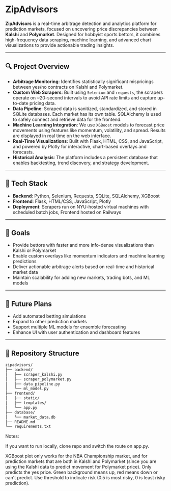 # ZipAdvisors

**ZipAdvisors** is a real-time arbitrage detection and analytics platform for prediction markets, focused on uncovering price discrepancies between **Kalshi** and **Polymarket**. Designed for hobbyist sports bettors, it combines high-frequency data scraping, machine learning, and advanced chart visualizations to provide actionable trading insights.

---

## 🔍 Project Overview

- **Arbitrage Monitoring**: Identifies statistically significant mispricings between yes/no contracts on Kalshi and Polymarket.
- **Custom Web Scrapers**: Built using `Selenium` and `requests`, the scrapers operate on ~20-second intervals to avoid API rate limits and capture up-to-date pricing data.
- **Data Pipeline**: Scraped data is sanitized, standardized, and stored in SQLite databases. Each market has its own table. SQLAlchemy is used to safely connect and retrieve data for the frontend.
- **Machine Learning Integration**: We use `XGBoost` models to forecast price movements using features like momentum, volatility, and spread. Results are displayed in real time on the web interface.
- **Real-Time Visualizations**: Built with Flask, HTML, CSS, and JavaScript, and powered by Plotly for interactive, chart-based overlays and forecasts.
- **Historical Analysis**: The platform includes a persistent database that enables backtesting, trend discovery, and strategy development.

---

## 🧰 Tech Stack

- **Backend**: Python, Selenium, Requests, SQLite, SQLAlchemy, XGBoost
- **Frontend**: Flask, HTML/CSS, JavaScript, Plotly
- **Deployment**: Scrapers run on NYU-hosted virtual machines with scheduled batch jobs, Frontend hosted on Railways

---

## 🎯 Goals

- Provide bettors with faster and more info-dense visualizations than Kalshi or Polymarket
- Enable custom overlays like momentum indicators and machine learning predictions
- Deliver actionable arbitrage alerts based on real-time and historical market data
- Maintain scalability for adding new markets, trading bots, and ML models

---

## 🚀 Future Plans

- Add automated betting simulations
- Expand to other prediction markets
- Support multiple ML models for ensemble forecasting
- Enhance UI with user authentication and dashboard features

---

## 📂 Repository Structure

```bash
zipadvisors/
├── backend/
│   ├── scraper_kalshi.py
│   ├── scraper_polymarket.py
│   ├── data_pipeline.py
│   └── ml_model.py
├── frontend/
│   ├── static/
│   ├── templates/
│   └── app.py
├── database/
│   └── market_data.db
├── README.md
└── requirements.txt
```



Notes:

If you want to run locally, clone repo and switch the route on app.py. 

XGBoost plot only works for the NBA Championship market, and for prediction markets that are both in Kalshi and Polymarket (since you are using the Kalshi data to predict movement for Polymarket price). Only predicts the yes price. Green background means up, red means down or can't predict. Use threshold to indicate risk (0.5 is most risky, 0 is least risky prediction). 
